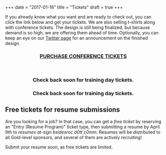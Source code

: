+++
date = "2017-01-16"
title = "Tickets"
draft = true
+++

If you already know what you want and are ready to check out, you can click the link below and get your tickets. We are also selling t-shirts along with conference tickets.  The design is still being finalized, but because demand is so high, we are offering them ahead of time.  Optionally, you can keep an eye on our [Twitter page](https://twitter.com/bsidesroc) for an announcement on the finished design.

### <div align="center">[PURCHASE CONFERENCE TICKETS](https://bsidesroc2018.eventbrite.com/)</div>

<br>

### <div align="center">Check back soon for training day tickets.</div>

### <div align="center">Check back soon for training day tickets.</div>

## Free tickets for resume submissions

Are you looking for a job?  In that case, you can get a *free ticket* by reserving an "Entry (Resume Program)" ticket type, then submitting a resume by April 9th to *resumes at-sign bsidesroc d0tt c0mm*.  Resumes will be distributed to all Gold-level sponsors, and several of them are actively recruiting!

Submit your resume soon, as free tickets are limited.
